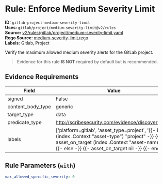 # Rule: Enforce Medium Severity Limit  
**ID:** `gitlab-project-medium-severity-limit`  
**Uses:** `gitlab/project/medium-severity-limit@v2/rules`  
**Source:** [v2/rules/gitlab/project/medium-severity-limit.yaml](https://github.com/scribe-public/sample-policies/v2/rules/gitlab/project/medium-severity-limit.yaml)  
**Rego Source:** [medium-severity-limit.rego](https://github.com/scribe-public/sample-policies/v2/rules/gitlab/project/medium-severity-limit.rego)  
**Labels:** Gitlab, Project  

Verify the maximum allowed medium severity alerts for the GitLab project.

> Evidence for this rule **IS NOT** required by default but is recommended.


## Evidence Requirements  
| Field | Value |
|-------|-------|
| signed | False |
| content_body_type | generic |
| target_type | data |
| predicate_type | http://scribesecurity.com/evidence/discovery/v0.1 |
| labels | ['platform=gitlab', 'asset_type=project', '{{- if eq (index .Context "asset-type") "project" -}} {{- asset_on_target (index .Context "asset-name") -}} {{- else -}} {{- asset_on_target nil -}} {{- end -}}'] |

## Rule Parameters (`with`)  
```yaml
max_allowed_specific_severity: 0
```

